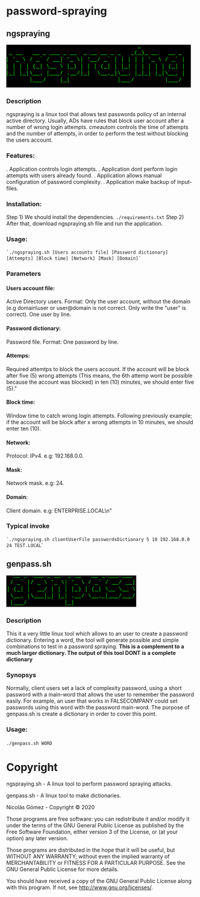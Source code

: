 # password-spraying

## ngspraying
            
![alt text](https://github.com/nnicogomez/password-spraying/blob/master/images/ngsp.PNG "Logo ngspraying")


### Description
ngspraying is a linux tool that allows test passwords policy of an internal active directory. Usually, ADs have rules that block user account after a number of wrong login attempts. cmeautom controls the time of attempts and the number of attempts, in order to perform the test without blocking the users account.

### Features:
. Application controls login attempts.
. Application dont perform login attempts with users already found.
. Application allows manual configuration of password complexity.
. Application make backup of input-files.

### Installation:
Step 1) We should install the dependencies.
	`./requirements.txt`
Step 2) After that, download ngspraying.sh file and run the application. 
	
### Usage:
	`./ngspraying.sh [Users accounts file] [Password dictionary] [Attempts] [Block time] [Network] [Mask] [Domain]`

### Parameters

#### Users account file:	 
Active Directory users. Format: Only the user account, without the domain (e.g domain\user or user@domain is not correct. Only write the "user" is correct). One user by line.

#### Password dictionary:
Password file. Format: One password by line.

#### Attemps:	
Required attemtps to block the users account. If the account will be block after five (5) wrong attempts (This means, the 6th attemp wont be possible because the account was blocked) in ten (10) minutes, we should enter five (5)."

#### Block time:	
Window time to catch wrong login attempts. Following previously example; if the account will be block after x wrong attempts in 10 minutes, we should enter ten (10).

#### Network:	 
Protocol: IPv4. e.g: 192.168.0.0.

#### Mask:	
Network mask. e.g: 24.

#### Domain: 	
Client domain. e.g: ENTERPRISE.LOCAL\n"

### Typical invoke
    `./ngspraying.sh clientUserFile passwordsDictionary 5 10 192.168.0.0 24 TEST.LOCAL`
    
    
## genpass.sh

![alt text](https://github.com/nnicogomez/password-spraying/blob/master/images/gpss.PNG "Logo genpass.sh")

### Description
This it a very little linux tool which allows to an user to create a password dictionary. Entering a word, the tool will generate possible and simple combinations to test in a password spraying. **This is a complement to a much larger dictionary. The output of this tool DONT is a complete dictionary**

### Synopsys
Normally, client users set a lack of complexity password, using a short password with a main-word that allows the user to remember the password easily. For example, an user that works in FALSECOMPANY could set passwords using this word with the password main-word. The purpose of genpass.sh is create a dictionary in order to cover this point. 

### Usage:
`./genpass.sh WORD`

# Copyright
ngspraying.sh - A linux tool to perform password spraying attacks.

genpass.sh - A linux tool to make dictionaries.

Nicolás Gómez - Copyright © 2020

Those programs are free software: you can redistribute it and/or modify it under the terms of the GNU General Public License as published by the Free Software Foundation, either version 3 of the License, or (at your option) any later version.

Those programs are distributed in the hope that it will be useful, but WITHOUT ANY WARRANTY; without even the implied warranty of MERCHANTABILITY or FITNESS FOR A PARTICULAR PURPOSE. See the GNU General Public License for more details.

You should have received a copy of the GNU General Public License along with this program. If not, see http://www.gnu.org/licenses/.
